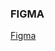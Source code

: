 ### FIGMA
[Figma](https://www.figma.com/design/mKYzFKvkTfguI0JxU8cIcr/Pok%C3%A9dex-%2F-Pok%C3%A9mon-App-(Community)?node-id=1268-35268&t=yACFmGmivI2V1Ew4-0)
